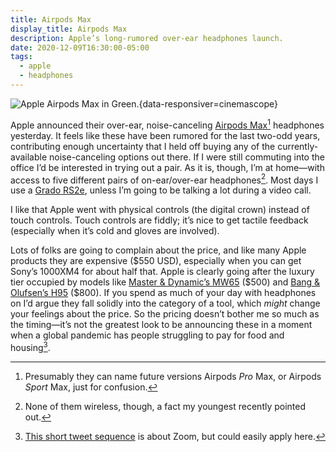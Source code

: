 ```yaml
---
title: Airpods Max
display_title: Airpods Max
description: Apple’s long-rumored over-ear headphones launch.
date: 2020-12-09T16:30:00-05:00
tags:
  - apple
  - headphones
---
```


![Apple Airpods Max in Green.](airpods-max-green.jpg "Image © Apple"){data-responsiver=cinemascope}

Apple announced their over-ear, noise-canceling [Airpods Max](http://apple.com/airpods-max/)[^1] headphones yesterday. It feels like these have been rumored for the last two-odd years, contributing enough uncertainty that I held off buying any of the currently-available noise-canceling options out there. If I were still commuting into the office I’d be interested in trying out a pair. As it is, though, I’m at home—with access to five different pairs of on-ear/over-ear headphones[^2]. Most days I use a [Grado RS2e](https://gradolabs.com/headphones/reference-series/item/7-rs2e), unless I’m going to be talking a lot during a video call.

I like that Apple went with physical controls (the digital crown) instead of touch controls. Touch controls are fiddly; it’s nice to get tactile feedback (especially when it’s cold and gloves are involved). 

Lots of folks are going to complain about the price, and like many Apple products they are expensive (\$550 USD), especially when you can get Sony’s 1000XM4 for about half that. Apple is clearly going after the luxury tier occupied by models like [Master & Dynamic’s MW65](https://www.masterdynamic.com/products/mw65-active-noise-cancelling-wireless-headphones) (\$500) and [Bang & Olufsen’s H95](https://www.masterdynamic.com/products/mw65-active-noise-cancelling-wireless-headphones) (\$800). If you spend as much of your day with headphones on I’d argue they fall solidly into the category of a tool, which *might* change your feelings about the price. So the pricing doesn’t bother me so much as the timing—it’s not the greatest look to be announcing these in a moment when a global pandemic has people struggling to pay for food and housing[^3].

[^1]: Presumably they can name future versions Airpods *Pro* Max, or Airpods *Sport* Max, just for confusion. 

[^2]: None of them wireless, though, a fact my youngest recently pointed out.

[^3]: [This short tweet sequence](https://twitter.com/mcguirewood/status/1336400191725817857?s=20) is about Zoom, but could easily apply here.